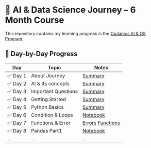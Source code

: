 # 🧠 AI & Data Science Journey – 6 Month Course
This repository contains my learning progress in the [Codanics AI & DS Program](https://codanics.com/courses/six-months-of-ai-and-data-science-mentorship-program/).

## 📅 Day-by-Day Progress

| Day | Topic | Notes |
|-----|-------|-------|
| ✅ Day 1 | About Journey | [Summary](./Day1-%20Knowing%20about%20journey.md)|
| ✅ Day 2 | AI & Its concepts | [Summary](./Day2%20-%20AI%20&%20its%20concepts.md) |
| ✅ Day 3 | Important Questions |[Summary](./Day3-%20Important%20Question.md)
| ✅ Day 4 | Getting Started | [Summary](./Day4-%20Getting%20Started.md)
| ✅ Day 5 | Python Basics | [Summary](./Day5-StartingPython.ipynb)
|✅ Day 6  | Condition & Loops | [Notebook](./Day6-%20conditions&loops.ipynb)|
| ✅ Day 7 | Functions & Error | [Errors](./Day7-Function&%20Errors/Errors%20in%20Python.md)  [Functions](./Day7-Function&%20Errors/functions.ipynb)|
| ✅ Day 8 | Pandas Part1 | [Notebook](./Day8-%20DataStructures.md) |
| ... | ... | ... |
